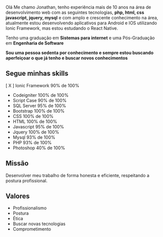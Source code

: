 Olá Me chamo Jonathan, tenho experiência mais de 10 anos na área de desenvolvimento web com as seguintes tecnologias, **php, html, css javascript, jquery, mysql** e com amplo e crescente conhecimento na área, atualmente estou desenvolvendo aplicativos para Android e IOS utilizando Ionic Framework, mas estou estudando o React Native.

Tenho uma graduação em **Sistemas para internet** e uma Pós-Graduação em **Engenharia de Software**

**Sou uma pessoa sedenta por conhecimento e sempre estou buscando aperfeiçoar o que já tenho e buscar novos conhecimentos**

## Segue minhas skills 
[ X ] Ionic Framework 90% de 100%
- Codeigniter 100% de 100%
- Script Case 90% de 100%
- SQL Server 95% de 100%
- Bootstrap 100% de 100%
- CSS 100% de 100%
- HTML 100% de 100%
- Javascript 95% de 100%
- Jquery 100% de 100%
- Mysql 93% de 100%
- PHP 93% de 100%
- Photoshop 40% de 100%


## Missão
Desenvolver meu trabalho de forma honesta e eficiente, respeitando a postura profissional.

## Valores
- Profissionalismo
- Postura
- Ética
- Buscar novas tecnologias
- Comprometimento

<!--
**brambati/brambati** is a ✨ _special_ ✨ repository because its `README.md` (this file) appears on your GitHub profile.

Here are some ideas to get you started:

- 🔭 I’m currently working on ...
- 🌱 I’m currently learning ...
- 👯 I’m looking to collaborate on ...
- 🤔 I’m looking for help with ...
- 💬 Ask me about ...
- 📫 How to reach me: ...
- 😄 Pronouns: ...
- ⚡ Fun fact: ...
-->
